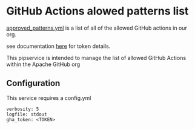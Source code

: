 # GitHub Actions alowed patterns list

[approved_patterns.yml](https://github.com/apache/infrastructure-actions/tree/main/approved_patterns.yml) is a list of all of the allowed GitHub actions in our org.

see documentation [here](https://docs.github.com/en/rest/actions/permissions?apiVersion=2022-11-28#get-allowed-actions-and-reusable-workflows-for-an-organization) for token details.

This pipservice is intended to manage the list of allowed GitHub Actions within the Apache GitHub org

## Configuration
This service requires a config.yml 

```
verbosity: 5
logfile: stdout
gha_token: <TOKEN>
```

